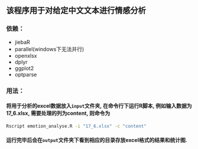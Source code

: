 ## 该程序用于对给定中文文本进行情感分析

### 依赖：
+ jiebaR
+ parallel(windows下无法并行)
+ openxlsx
+ dplyr
+ ggplot2
+ optparse

### 用法：

#### 将用于分析的excel数据放入``input``文件夹, 在命令行下运行R脚本, 例如输入数据为**17_6.xlsx**, 需要处理的列为**content**, 则命令为

```bash
Rscript emotion_analyse.R -i "17_6.xlsx" -c "content"
```

#### 运行完毕后会在``output``文件夹下看到相应的目录存放excel格式的结果和统计图.
